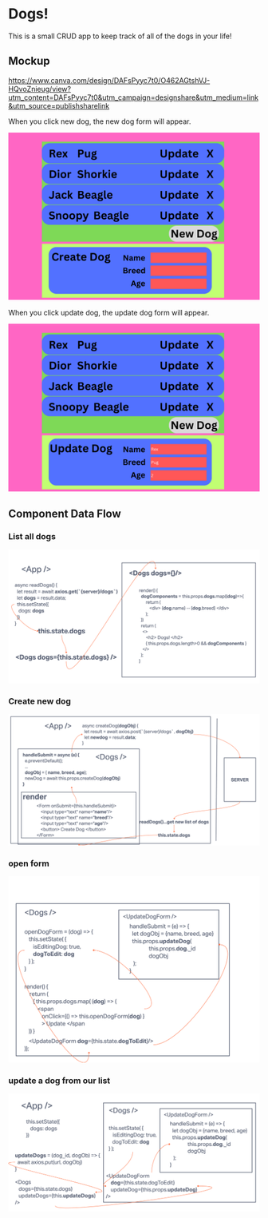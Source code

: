 # Dogs!

This is a small CRUD app to keep track of all of the dogs in your life!

## Mockup

https://www.canva.com/design/DAFsPyyc7t0/O462AGtshVJ-HQvoZnieug/view?utm_content=DAFsPyyc7t0&utm_campaign=designshare&utm_medium=link&utm_source=publishsharelink

When you click new dog, the new dog form will appear.

![Create Dog](./docs/1.png)

When you click update dog, the update dog form will appear.

![Update Dog](./docs/2.png)

## Component Data Flow

### List all dogs
![](./docs/component-dogs-list.png)

### Create new dog
![](./docs/component-create-dog.png)

### open form
![](./docs/component-openForm.png)

### update a dog from our list
![](./docs/component-update-dog.png)
